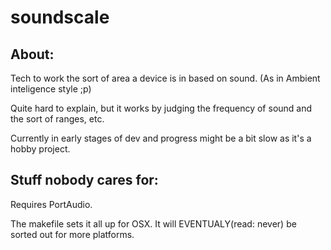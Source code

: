 soundscale
==========

About:
------

Tech to work the sort of area a device is in based on sound. (As in Ambient inteligence style ;p)

Quite hard to explain, but it works by judging the frequency of sound and the sort of ranges, etc.

Currently in early stages of dev and progress might be a bit slow as it's a hobby project.

Stuff nobody cares for:
-----------------------

Requires PortAudio.

The makefile sets it all up for OSX. It will EVENTUALY(read: never) be sorted out for more platforms.

